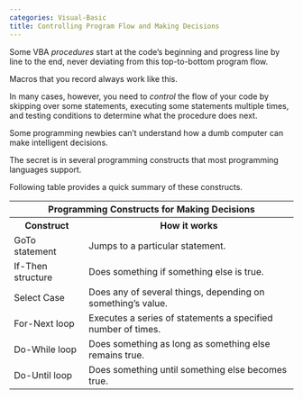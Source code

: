 ```yaml
---
categories: Visual-Basic
title: Controlling Program Flow and Making Decisions
---
```


Some VBA *procedures* start at the code’s beginning and progress line by line to the end, never deviating from this top-to-bottom program flow. 

Macros that you record always work like this. 

In many cases, however, you need to *control* the flow of your code by skipping over some statements, executing some statements multiple times, and testing conditions to determine what the procedure does next. 

Some programming newbies can’t understand how a dumb computer can make intelligent decisions. 

The secret is in several programming constructs that most programming languages support. 

Following table provides a quick summary of these constructs. 

<table class="w3-table-all w3-mobile w3-card-4">
    <tr>
        <th class="w3-center" colspan="2">Programming Constructs for Making Decisions</th>
    </tr>
    <tr>
        <th>Construct</th>
        <th>How it works</th>
    </tr>
    <tr>
        <td>GoTo statement</td>
        <td>
            Jumps to a particular statement.
        </td>
    </tr>
    <tr>
        <td>If-Then structure</td>
        <td>
            Does something if something else is true.
        </td>
    </tr>
    <tr>
        <td>Select Case</td>
        <td>
            Does any of several things, depending on something’s value.
        </td>
    </tr>
    <tr>
        <td>For-Next loop</td>
        <td>
            Executes a series of statements a specified number of times.
        </td>
    </tr>
    <tr>
        <td>Do-While loop</td>
        <td>
            Does something as long as something else remains true.
        </td>
    </tr>
    <tr>
        <td>Do-Until loop</td>
        <td>
            Does something until something else becomes true.
        </td>
    </tr>
</table>




